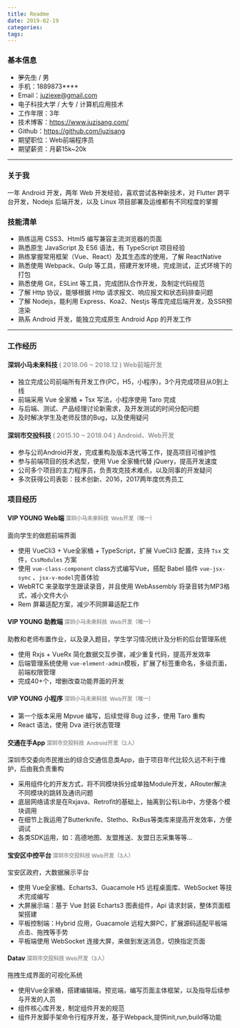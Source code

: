 ```yaml
---
title: Readme
date: 2019-02-19
categories:
tags:
---
```


### 基本信息

 - ~~罗先生~~ / 男
 - 手机：1889873****
 - Email：juziexe@gmail.com
 - 电子科技大学 / 大专 / 计算机应用技术
 - 工作年限：3年
 - 技术博客：https://www.juzisang.com/
 - Github：https://github.com/juzisang
 - 期望职位：Web前端程序员
 - 期望薪资：月薪15k~20k

---

### 关于我

一年 Android 开发，两年 Web 开发经验，喜欢尝试各种新技术，对 Flutter 跨平台开发，Nodejs 后端开发，以及 Linux 项目部署及运维都有不同程度的掌握

### 技能清单

- 熟练运用 CSS3、Html5 编写兼容主流浏览器的页面
- 熟悉原生 JavaScript 及 ES6 语法，有 TypeScript 项目经验
- 熟练掌握常用框架（Vue、React）及其生态库的使用，了解 ReactNative
- 熟悉使用 Webpack、Gulp 等工具，搭建开发环境，完成测试，正式环境下的打包
- 熟悉使用 Git，ESLint 等工具，完成团队合作开发，及制定代码规范
- 了解 Http 协议，能够根据 Http 请求报文、响应报文和状态码排查问题
- 了解 Nodejs，能利用 Express、Koa2、Nestjs 等库完成后端开发，及SSR预渲染
- 熟系 Android 开发，能独立完成原生 Android App 的开发工作

---

### 工作经历

####  深圳小马未来科技   <span style="font-size:14px;color:#999;">( 2018.06 ~ 2018.12 )   Web前端开发</span>
- 独立完成公司前端所有开发工作(PC，H5，小程序)，3个月完成项目从0到上线
- 前端采用 Vue 全家桶 + Tsx 写法，小程序使用 Taro 完成
- 与后端、测试、产品经理讨论新需求，及开发测试的时间分配问题
- 及时解决学生及老师反馈的Bug，以及使用疑问

#### 深圳市交投科技  <span style="font-size:14px;color:#999;"> ( 2015.10 ~ 2018.04 )   Android、Web开发</span>
- 参与公司Android开发，完成重构及版本迭代等工作，提高项目可维护性
- 参与前端项目的技术选型，使用 Vue 全家桶代替  jQuery，提高开发速度
- 公司多个项目的主力程序员，负责攻克技术难点，以及同事的开发疑问
- 多次获得公司表彰：技术创新、2016，2017两年度优秀员工

### 项目经历

#### VIP YOUNG Web端   <span style="font-size:12px;color:#999;">深圳小马未来科技  Web开发（唯一）</span>

面向学生的做题前端界面

- 使用 VueCli3 + Vue全家桶 + TypeScript，扩展 VueCli3 配置，支持 `Tsx` 文件，`CssModules` 方案
- 使用  `vue-class-component` class方式编写Vue，搭配 Babel 插件 `vue-jsx-sync` 、`jsx-v-model`完善体验
- WebRTC 来录取学生跟读录音，并且使用 WebAssembly 将录音转为MP3格式，减小文件大小
- Rem 屏幕适配方案，减少不同屏幕适配工作

#### VIP YOUNG 助教端   <span style="font-size:12px;color:#999;">深圳小马未来科技  Web开发（唯一）</span>

助教和老师布置作业，以及录入题目，学生学习情况统计及分析的后台管理系统

- 使用 Rxjs + VueRx 简化数据交互步骤，减少重复代码，提高开发效率
- 后端管理系统使用 `vue-element-admin`模板，扩展了标签重命名，多级页面，前端权限管理
- 完成40+个，增删改查功能界面的开发


#### VIP YOUNG 小程序   <span style="font-size:12px;color:#999;">深圳小马未来科技  Web开发（唯一）</span>
- 第一个版本采用 Mpvue 编写，后续觉得 Bug 过多，使用 Taro 重构
- React 语法，使用 Dva 进行状态管理

#### 交通在手App   <span style="font-size:12px;color:#999;">深圳市交投科技  Android开发（2人）</span>

深圳市交委向市民推出的综合交通信息类App，由于项目年代比较久远不利于维护，后由我负责重构

- 采用组件化的开发方式，将不同模块拆分成单独Module开发，ARouter解决不同模块的跳转及通讯问题
- 底层网络请求是在Rxjava、Retrofit的基础上，抽离到公有Lib中，方便各个模块调用
- 在细节上我运用了Butterknife、Stetho、RxBus等类库来提高开发效率，方便调试
- 各类SDK运用，如：高德地图、友盟推送、友盟日志采集等等...

#### 宝安区中控平台   <span style="font-size:12px;color:#999;">深圳市交投科技 Web开发（3人）</span>
宝安区政府，大数据展示平台

- 使用 Vue全家桶、Echarts3、Guacamole H5 远程桌面库、WebSocket 等技术完成编写 
- 大屏展示端：基于 Vue 封装 Echarts3 图表组件，Api 请求封装，整体页面框架搭建
- 平板控制端：Hybrid 应用，Guacamole 远程大屏PC，扩展源码适配平板端点击、拖拽等手势
- 平板端使用 WebSocket 连接大屏，来做到发送消息，切换指定页面

#### Datav <span style="font-size:12px;color:#999;">深圳市交投科技 Web开发（3人）</span>

拖拽生成界面的可视化系统

- 使用Vue全家桶，搭建编辑端，预览端，编写页面主体框架，以及指导后续参与开发的人员
- 组件核心库开发，制定组件开发的规范
- 组件开发脚手架命令行程序开发，基于Webpack,提供init,run,build等功能